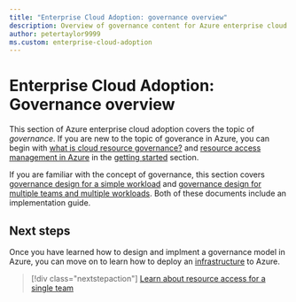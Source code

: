 ```yaml
---
title: "Enterprise Cloud Adoption: governance overview"
description: Overview of governance content for Azure enterprise cloud adoption
author: petertaylor9999
ms.custom: enterprise-cloud-adoption
---
```


# Enterprise Cloud Adoption: Governance overview

This section of Azure enterprise cloud adoption covers the topic of *governance*. If you are new to the topic of goverance in Azure, you can begin with [what is cloud resource governance?](../getting-started/what-is-governance.md) and [resource access management in Azure](../getting-started/azure-resource-access.md) in the [getting started](../getting-started/overview.md) section.

If you are familiar with the concept of governance, this section covers [governance design for a simple workload](governance-single-team.md) and [governance design for multiple teams and multiple workloads](governance-multiple-teams.md). Both of these documents include an implementation guide.

## Next steps

Once you have learned how to design and implment a governance model in Azure, you can move on to learn how to deploy an [infrastructure](../infrastructure/basic-workload.md) to Azure.

> [!div class="nextstepaction"]
> [Learn about resource access for a single team](governance-single-team.md)